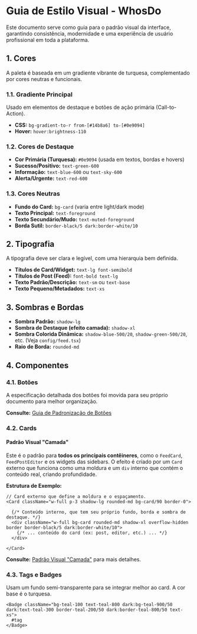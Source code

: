 # Guia de Estilo Visual - WhosDo

Este documento serve como guia para o padrão visual da interface, garantindo consistência, modernidade e uma experiência de usuário profissional em toda a plataforma.

## 1. Cores

A paleta é baseada em um gradiente vibrante de turquesa, complementado por cores neutras e funcionais.

### 1.1. Gradiente Principal

Usado em elementos de destaque e botões de ação primária (Call-to-Action).

- **CSS:** `bg-gradient-to-r from-[#14b8a6] to-[#0e9094]`
- **Hover:** `hover:brightness-110`

### 1.2. Cores de Destaque

- **Cor Primária (Turquesa):** `#0e9094` (usada em textos, bordas e hovers)
- **Sucesso/Positivo:** `text-green-600`
- **Informação:** `text-blue-600` ou `text-sky-600`
- **Alerta/Urgente:** `text-red-600`

### 1.3. Cores Neutras

- **Fundo do Card:** `bg-card` (varia entre light/dark mode)
- **Texto Principal:** `text-foreground`
- **Texto Secundário/Mudo:** `text-muted-foreground`
- **Borda Sutil:** `border-black/5 dark:border-white/10`

## 2. Tipografia

A tipografia deve ser clara e legível, com uma hierarquia bem definida.

- **Títulos de Card/Widget:** `text-lg font-semibold`
- **Títulos de Post (Feed):** `font-bold text-lg`
- **Texto Padrão/Descrição:** `text-sm` ou `text-base`
- **Texto Pequeno/Metadados:** `text-xs`

## 3. Sombras e Bordas

- **Sombra Padrão:** `shadow-lg`
- **Sombra de Destaque (efeito camada):** `shadow-xl`
- **Sombra Colorida Dinâmica:** `shadow-blue-500/20`, `shadow-green-500/20`, etc. (Veja `config/feed.tsx`)
- **Raio de Borda:** `rounded-md`

## 4. Componentes

### 4.1. Botões

A especificação detalhada dos botões foi movida para seu próprio documento para melhor organização.

**Consulte:** [Guia de Padronização de Botões](./padronizacao-botoes.md)

### 4.2. Cards

#### Padrão Visual "Camada"

Este é o padrão para **todos os principais contêineres**, como o `FeedCard`, `FeedPostEditor` e os widgets das sidebars. O efeito é criado por um `Card` externo que funciona como uma moldura e um `div` interno que contém o conteúdo real, criando profundidade.

**Estrutura de Exemplo:**

```tsx
// Card externo que define a moldura e o espaçamento.
<Card className="w-full p-3 shadow-lg rounded-md bg-card/90 border-0">
  
  {/* Conteúdo interno, que tem seu próprio fundo, borda e sombra de destaque. */}
  <div className="w-full bg-card rounded-md shadow-xl overflow-hidden border border-black/5 dark:border-white/10">
    {/* ... conteúdo do card (ex: post, editor, etc.) ... */}
  </div>

</Card>
```
**Consulte:** [Padrão Visual "Camada"](./padrao-visual-camadas.md) para mais detalhes.

### 4.3. Tags e Badges

Usam um fundo semi-transparente para se integrar melhor ao card. A cor base é o turquesa.

```tsx
<Badge className="bg-teal-100 text-teal-800 dark:bg-teal-900/50 dark:text-teal-300 border-teal-200/50 dark:border-teal-800/50 text-xs">
  #tag
</Badge>
``` 